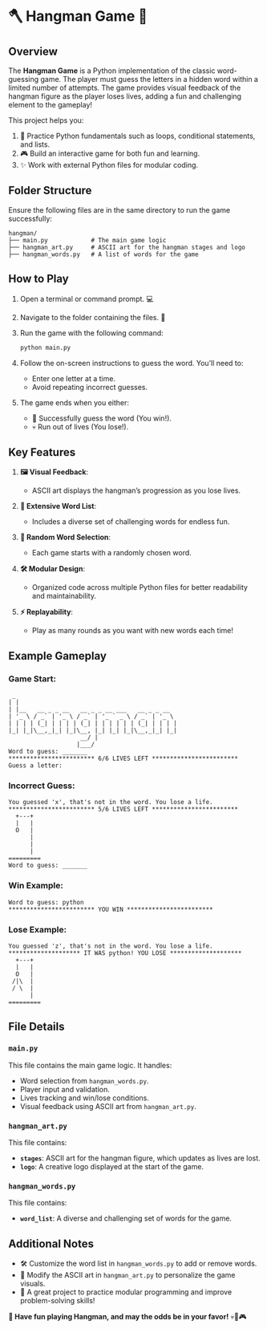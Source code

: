 # 🪓 **Hangman Game** 🎉

## Overview  
The **Hangman Game** is a Python implementation of the classic word-guessing game. The player must guess the letters in a hidden word within a limited number of attempts. The game provides visual feedback of the hangman figure as the player loses lives, adding a fun and challenging element to the gameplay!

This project helps you:
1. 🧠 Practice Python fundamentals such as loops, conditional statements, and lists.  
2. 🎮 Build an interactive game for both fun and learning.  
3. ✨ Work with external Python files for modular coding.  

## Folder Structure  

Ensure the following files are in the same directory to run the game successfully:  

```
hangman/
├── main.py            # The main game logic
├── hangman_art.py     # ASCII art for the hangman stages and logo
├── hangman_words.py   # A list of words for the game
```

## How to Play  

1. Open a terminal or command prompt. 💻  
2. Navigate to the folder containing the files. 📂  
3. Run the game with the following command:  
   ```bash
   python main.py
   ```
4. Follow the on-screen instructions to guess the word. You’ll need to:  
   - Enter one letter at a time.  
   - Avoid repeating incorrect guesses.  

5. The game ends when you either:  
   - 🎉 Successfully guess the word (You win!).  
   - 💀 Run out of lives (You lose!).  

## Key Features  

1. **🖼️ Visual Feedback**:  
   - ASCII art displays the hangman’s progression as you lose lives.  

2. **📜 Extensive Word List**:  
   - Includes a diverse set of challenging words for endless fun.  

3. **🔀 Random Word Selection**:  
   - Each game starts with a randomly chosen word.  

4. **🛠️ Modular Design**:  
   - Organized code across multiple Python files for better readability and maintainability.  

5. **⚡ Replayability**:  
   - Play as many rounds as you want with new words each time!  

## Example Gameplay  

### Game Start:  
```plaintext
 _                                             
| |                                            
| |__   __ _ _ __   __ _ _ __ ___   __ _ _ __  
| '_ \ / _` | '_ \ / _` | '_ ` _ \ / _` | '_ \ 
| | | | (_| | | | | (_| | | | | | | (_| | | | |
|_| |_|\__,_|_| |_|\__, |_| |_| |_|\__,_|_| |_|
                    __/ |                      
                   |___/                       
Word to guess: _______
************************ 6/6 LIVES LEFT ************************
Guess a letter:
```

### Incorrect Guess:  
```plaintext
You guessed 'x', that's not in the word. You lose a life.
************************ 5/6 LIVES LEFT ************************
  +---+
  |   |
  O   |
      |
      |
      |
=========
Word to guess: _______
```

### Win Example:  
```plaintext
Word to guess: python
************************ YOU WIN ************************
```

### Lose Example:  
```plaintext
You guessed 'z', that's not in the word. You lose a life.
******************** IT WAS python! YOU LOSE ********************
  +---+
  |   |
  O   |
 /|\  |
 / \  |
      |
=========
```

## File Details  

### `main.py`  
This file contains the main game logic. It handles:  
- Word selection from `hangman_words.py`.  
- Player input and validation.  
- Lives tracking and win/lose conditions.  
- Visual feedback using ASCII art from `hangman_art.py`.  

### `hangman_art.py`  
This file contains:  
- **`stages`**: ASCII art for the hangman figure, which updates as lives are lost.  
- **`logo`**: A creative logo displayed at the start of the game.  

### `hangman_words.py`  
This file contains:  
- **`word_list`**: A diverse and challenging set of words for the game.  

## Additional Notes  

- 🛠️ Customize the word list in `hangman_words.py` to add or remove words.  
- 🎨 Modify the ASCII art in `hangman_art.py` to personalize the game visuals.  
- 🧠 A great project to practice modular programming and improve problem-solving skills!  

**🎉 Have fun playing Hangman, and may the odds be in your favor!** 💀📖🎮  